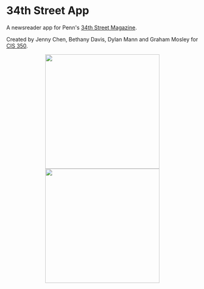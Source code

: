 # 34th Street App

A newsreader app for Penn's [34th Street Magazine](http://www.34st.com/).

Created by Jenny Chen, Bethany Davis, Dylan Mann and Graham Mosley for [CIS 350](http://www.seas.upenn.edu/~cis350/).

<p align="center">
<img src="https://raw.githubusercontent.com/cis-upenn/2-34th-Street/master/image_section.png?token=ABeHz-t1LNMwq99peUwyS5P7E6RV9ICRks5XK_zIwA%3D%3D" width=300px hspace=10px>
<img src="https://raw.githubusercontent.com/cis-upenn/2-34th-Street/master/image_article.png?token=ABeHz6av5Qpf6TTFvIiDUUhd3uRfiaxOks5XK_xawA%3D%3D" width=300px hspace=10px>
</p>

